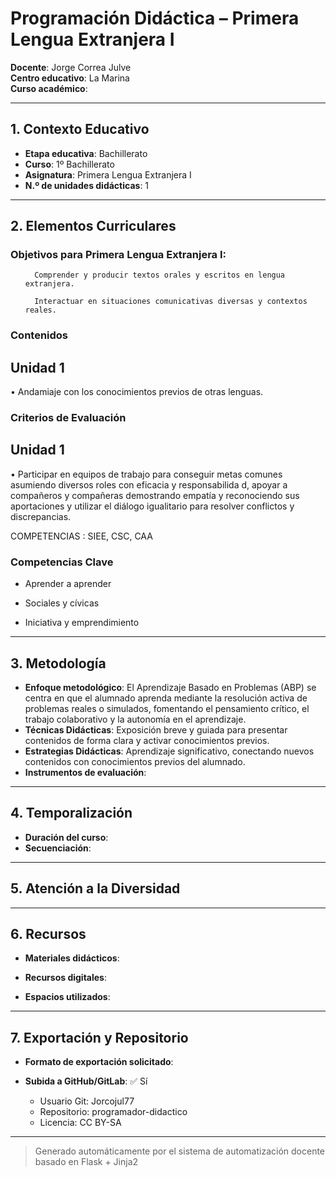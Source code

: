 # Programación Didáctica – Primera Lengua Extranjera I

**Docente**: Jorge Correa Julve  
**Centro educativo**: La Marina  
**Curso académico**:   

---

## 1. Contexto Educativo

- **Etapa educativa**: Bachillerato
- **Curso**: 1º Bachillerato
- **Asignatura**: Primera Lengua Extranjera I
- **N.º de unidades didácticas**: 1

---
## 2. Elementos Curriculares

<h3>Objetivos para Primera Lengua Extranjera I:</h3>


  <ul>
    
      Comprender y producir textos orales y escritos en lengua extranjera.
    
      Interactuar en situaciones comunicativas diversas y contextos reales.
    
  </ul>


### Contenidos

## Unidad 1
• Andamiaje con los conocimientos previos de otras lenguas.


### Criterios de Evaluación

## Unidad 1
• Participar en equipos de trabajo para conseguir metas comunes asumiendo 
diversos roles con eficacia y responsabilida d, apoyar a compañeros y 
compañeras demostrando empatía y reconociendo sus aportaciones y utilizar el 
diálogo igualitario para resolver conflictos y discrepancias.  
 
COMPETENCIAS : SIEE, CSC, CAA


### Competencias Clave


- Aprender a aprender

- Sociales y cívicas

- Iniciativa y emprendimiento



---

## 3. Metodología

- **Enfoque metodológico**: El Aprendizaje Basado en Problemas (ABP) se centra en que el alumnado aprenda mediante la resolución activa de problemas reales o simulados, fomentando el pensamiento crítico, el trabajo colaborativo y la autonomía en el aprendizaje.
- **Técnicas Didácticas**: Exposición breve y guiada para presentar contenidos de forma clara y activar conocimientos previos.
- **Estrategias Didácticas**: Aprendizaje significativo, conectando nuevos contenidos con conocimientos previos del alumnado.
- **Instrumentos de evaluación**: 

---

## 4. Temporalización

- **Duración del curso**: 
- **Secuenciación**:  
  

---

## 5. Atención a la Diversidad



---

## 6. Recursos

- **Materiales didácticos**:  
  
- **Recursos digitales**:  
  
- **Espacios utilizados**: 

---

## 7. Exportación y Repositorio

- **Formato de exportación solicitado**: 
- **Subida a GitHub/GitLab**: ✅ Sí

  - Usuario Git: Jorcojul77
  - Repositorio: programador-didactico
  - Licencia: CC BY-SA


---

> Generado automáticamente por el sistema de automatización docente basado en Flask + Jinja2
